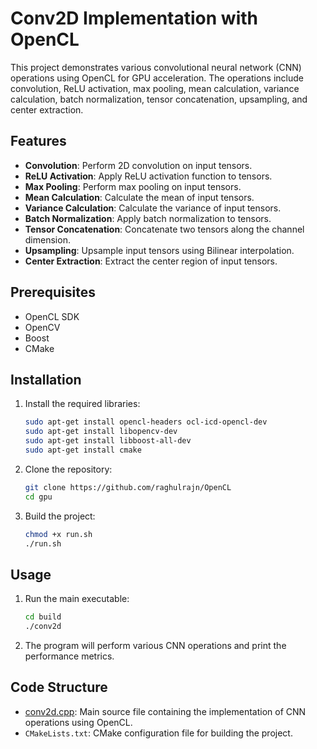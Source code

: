 # Conv2D Implementation with OpenCL

This project demonstrates various convolutional neural network (CNN) operations using OpenCL for GPU acceleration. The operations include convolution, ReLU activation, max pooling, mean calculation, variance calculation, batch normalization, tensor concatenation, upsampling, and center extraction.

## Features

- **Convolution**: Perform 2D convolution on input tensors.
- **ReLU Activation**: Apply ReLU activation function to tensors.
- **Max Pooling**: Perform max pooling on input tensors.
- **Mean Calculation**: Calculate the mean of input tensors.
- **Variance Calculation**: Calculate the variance of input tensors.
- **Batch Normalization**: Apply batch normalization to tensors.
- **Tensor Concatenation**: Concatenate two tensors along the channel dimension.
- **Upsampling**: Upsample input tensors using Bilinear interpolation.
- **Center Extraction**: Extract the center region of input tensors.

## Prerequisites

- OpenCL SDK
- OpenCV
- Boost
- CMake

## Installation

1. Install the required libraries:

    ```sh
    sudo apt-get install opencl-headers ocl-icd-opencl-dev
    sudo apt-get install libopencv-dev
    sudo apt-get install libboost-all-dev
    sudo apt-get install cmake
    ```

2. Clone the repository:

    ```sh
    git clone https://github.com/raghulrajn/OpenCL
    cd gpu
    ```

3. Build the project:

    ```sh
   chmod +x run.sh
   ./run.sh
    ```

## Usage

1. Run the main executable:

    ```sh
    cd build
    ./conv2d
    ```

2. The program will perform various CNN operations and print the performance metrics.

## Code Structure

- [conv2d.cpp](http://_vscodecontentref_/2): Main source file containing the implementation of CNN operations using OpenCL.
- `CMakeLists.txt`: CMake configuration file for building the project.
